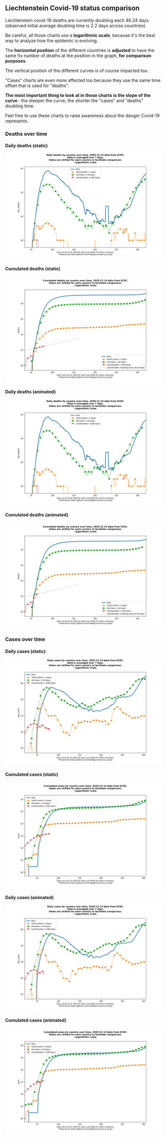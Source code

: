 ## Liechtenstein Covid-19 status comparison 

Liechtenstein covid-19 deaths are currently doubling each 46.24 days (observed initial average doubling time is 2.2 days across countries).



Be careful, all those charts use a **logarithmic scale**, because it's the best way to analyze how the epidemic is evolving.
 
The **horizontal position** of the different countries is **adjusted** to have the same fix number of deaths at the position in the graph, **for comparison purposes**.

The vertical position of the different curves is of course impacted too.

"Cases" charts are even more affected too because they use the same time offset that is used for "deaths".

**The most important thing to look at in those charts is the slope of the curve** : the steeper the curve, the shorter the "cases" and "deaths" doubling time.

Feel free to use these charts to raise awareness about the danger Covid-19 represents. 


 
### Deaths over time
 
#### Daily deaths (static)
![Liechtenstein covid-19 daily deaths static chart](https://raw.githubusercontent.com/madlag/coronavirus_study/master/notebooks/graphs/2020-12-14/countries/Liechtenstein/2020-12-14_Liechtenstein_day_deaths.png "Liechtenstein covid-19 day_deaths static chart")   
 
#### Cumulated deaths (static)
![Liechtenstein covid-19 cumulated deaths static chart](https://raw.githubusercontent.com/madlag/coronavirus_study/master/notebooks/graphs/2020-12-14/countries/Liechtenstein/2020-12-14_Liechtenstein_deaths.png "Liechtenstein covid-19 deaths static chart")   
 
#### Daily deaths (animated)
![Liechtenstein covid-19 daily deaths animated chart](https://raw.githubusercontent.com/madlag/coronavirus_study/master/notebooks/graphs/2020-12-14/countries/Liechtenstein/2020-12-14_Liechtenstein_day_deaths.gif "Liechtenstein covid-19 day_deaths animated chart")   
 
#### Cumulated deaths (animated)
![Liechtenstein covid-19 cumulated deaths animated chart](https://raw.githubusercontent.com/madlag/coronavirus_study/master/notebooks/graphs/2020-12-14/countries/Liechtenstein/2020-12-14_Liechtenstein_deaths.gif "Liechtenstein covid-19 deaths animated chart")   

 
### Cases over time
 
#### Daily cases (static)
![Liechtenstein covid-19 daily cases static chart](https://raw.githubusercontent.com/madlag/coronavirus_study/master/notebooks/graphs/2020-12-14/countries/Liechtenstein/2020-12-14_Liechtenstein_day_cases.png "Liechtenstein covid-19 day_cases static chart")   
 
#### Cumulated cases (static)
![Liechtenstein covid-19 cumulated cases static chart](https://raw.githubusercontent.com/madlag/coronavirus_study/master/notebooks/graphs/2020-12-14/countries/Liechtenstein/2020-12-14_Liechtenstein_cases.png "Liechtenstein covid-19 cases static chart")   
 
#### Daily cases (animated)
![Liechtenstein covid-19 daily cases animated chart](https://raw.githubusercontent.com/madlag/coronavirus_study/master/notebooks/graphs/2020-12-14/countries/Liechtenstein/2020-12-14_Liechtenstein_day_cases.gif "Liechtenstein covid-19 day_cases animated chart")   
 
#### Cumulated cases (animated)
![Liechtenstein covid-19 cumulated cases animated chart](https://raw.githubusercontent.com/madlag/coronavirus_study/master/notebooks/graphs/2020-12-14/countries/Liechtenstein/2020-12-14_Liechtenstein_cases.gif "Liechtenstein covid-19 cases animated chart")   

